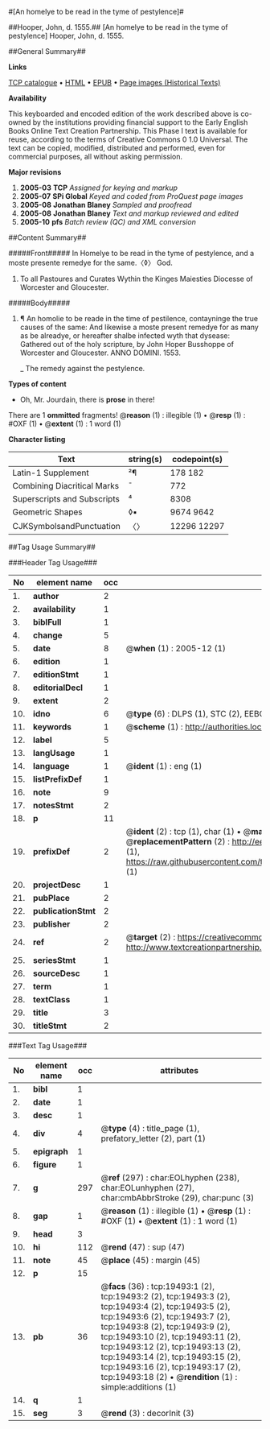 #[An homelye to be read in the tyme of pestylence]#

##Hooper, John, d. 1555.##
[An homelye to be read in the tyme of pestylence]
Hooper, John, d. 1555.

##General Summary##

**Links**

[TCP catalogue](http://www.ota.ox.ac.uk/tcp/)  • 
[HTML](http://tei.it.ox.ac.uk/tcp/Texts-HTML/free/A03/A03634.html)  • 
[EPUB](http://tei.it.ox.ac.uk/tcp/Texts-EPUB/free/A03/A03634.epub) • 
[Page images (Historical Texts)](https://data.historicaltexts.jisc.ac.uk/view?pubId=eebo-99854086e&pageId=eebo-99854086e-19493-1)

**Availability**

This keyboarded and encoded edition of the
	       work described above is co-owned by the institutions
	       providing financial support to the Early English Books
	       Online Text Creation Partnership. This Phase I text is
	       available for reuse, according to the terms of Creative
	       Commons 0 1.0 Universal. The text can be copied,
	       modified, distributed and performed, even for
	       commercial purposes, all without asking permission.

**Major revisions**

1. __2005-03__ __TCP__ *Assigned for keying and markup*
1. __2005-07__ __SPi Global__ *Keyed and coded from ProQuest page images*
1. __2005-08__ __Jonathan Blaney__ *Sampled and proofread*
1. __2005-08__ __Jonathan Blaney__ *Text and markup reviewed and edited*
1. __2005-10__ __pfs__ *Batch review (QC) and XML conversion*

##Content Summary##

#####Front#####
In Homelye to be read in the tyme of pestylence, and a moste presente remedye for the same.〈◊〉 God. 
1. To all Pastoures and Curates Wythin the Kinges Maiesties Diocesse of Worcester and Gloucester.

#####Body#####

1. ¶ An homolie to be reade in the time of pestilence, contayninge the true causes of the same: And likewise a moste present remedye for as many as be alreadye, or hereafter shalbe infected wyth that dysease: Gathered out of the holy scripture, by John Hoper Busshoppe of Worcester and Gloucester. ANNO DOMINI. 1553.

    _ The remedy against the pestylence.

**Types of content**

  * Oh, Mr. Jourdain, there is **prose** in there!

There are 1 **ommitted** fragments! 
 @__reason__ (1) : illegible (1)  •  @__resp__ (1) : #OXF (1)  •  @__extent__ (1) : 1 word (1)

**Character listing**


|Text|string(s)|codepoint(s)|
|---|---|---|
|Latin-1 Supplement|²¶|178 182|
|Combining             Diacritical Marks|̄|772|
|Superscripts             and Subscripts|⁴|8308|
|Geometric Shapes|◊▪|9674 9642|
|CJKSymbolsandPunctuation|〈〉|12296 12297|

##Tag Usage Summary##

###Header Tag Usage###

|No|element name|occ|attributes|
|---|---|---|---|
|1.|__author__|2||
|2.|__availability__|1||
|3.|__biblFull__|1||
|4.|__change__|5||
|5.|__date__|8| @__when__ (1) : 2005-12 (1)|
|6.|__edition__|1||
|7.|__editionStmt__|1||
|8.|__editorialDecl__|1||
|9.|__extent__|2||
|10.|__idno__|6| @__type__ (6) : DLPS (1), STC (2), EEBO-CITATION (1), PROQUEST (1), VID (1)|
|11.|__keywords__|1| @__scheme__ (1) : http://authorities.loc.gov/ (1)|
|12.|__label__|5||
|13.|__langUsage__|1||
|14.|__language__|1| @__ident__ (1) : eng (1)|
|15.|__listPrefixDef__|1||
|16.|__note__|9||
|17.|__notesStmt__|2||
|18.|__p__|11||
|19.|__prefixDef__|2| @__ident__ (2) : tcp (1), char (1)  •  @__matchPattern__ (2) : ([0-9\-]+):([0-9IVX]+) (1), (.+) (1)  •  @__replacementPattern__ (2) : http://eebo.chadwyck.com/downloadtiff?vid=$1&page=$2 (1), https://raw.githubusercontent.com/textcreationpartnership/Texts/master/tcpchars.xml#$1 (1)|
|20.|__projectDesc__|1||
|21.|__pubPlace__|2||
|22.|__publicationStmt__|2||
|23.|__publisher__|2||
|24.|__ref__|2| @__target__ (2) : https://creativecommons.org/publicdomain/zero/1.0/ (1), http://www.textcreationpartnership.org/docs/. (1)|
|25.|__seriesStmt__|1||
|26.|__sourceDesc__|1||
|27.|__term__|1||
|28.|__textClass__|1||
|29.|__title__|3||
|30.|__titleStmt__|2||


###Text Tag Usage###

|No|element name|occ|attributes|
|---|---|---|---|
|1.|__bibl__|1||
|2.|__date__|1||
|3.|__desc__|1||
|4.|__div__|4| @__type__ (4) : title_page (1), prefatory_letter (2), part (1)|
|5.|__epigraph__|1||
|6.|__figure__|1||
|7.|__g__|297| @__ref__ (297) : char:EOLhyphen (238), char:EOLunhyphen (27), char:cmbAbbrStroke (29), char:punc (3)|
|8.|__gap__|1| @__reason__ (1) : illegible (1)  •  @__resp__ (1) : #OXF (1)  •  @__extent__ (1) : 1 word (1)|
|9.|__head__|3||
|10.|__hi__|112| @__rend__ (47) : sup (47)|
|11.|__note__|45| @__place__ (45) : margin (45)|
|12.|__p__|15||
|13.|__pb__|36| @__facs__ (36) : tcp:19493:1 (2), tcp:19493:2 (2), tcp:19493:3 (2), tcp:19493:4 (2), tcp:19493:5 (2), tcp:19493:6 (2), tcp:19493:7 (2), tcp:19493:8 (2), tcp:19493:9 (2), tcp:19493:10 (2), tcp:19493:11 (2), tcp:19493:12 (2), tcp:19493:13 (2), tcp:19493:14 (2), tcp:19493:15 (2), tcp:19493:16 (2), tcp:19493:17 (2), tcp:19493:18 (2)  •  @__rendition__ (1) : simple:additions (1)|
|14.|__q__|1||
|15.|__seg__|3| @__rend__ (3) : decorInit (3)|
